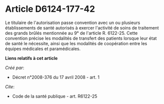 # Article D6124-177-42

Le titulaire de l'autorisation passe convention avec un ou plusieurs établissements de santé autorisés à exercer l'activité
de soins de traitement des grands brûlés mentionnée au 9° de l'article R. 6122-25. Cette convention précise les modalités de
transfert des patients lorsque leur état de santé le nécessite, ainsi que les modalités de coopération entre les équipes
médicales et paramédicales.

**Liens relatifs à cet article**

_Créé par_:

  - Décret n°2008-376 du 17 avril 2008 - art. 1

_Cite_:

  - Code de la santé publique - art. R6122-25
